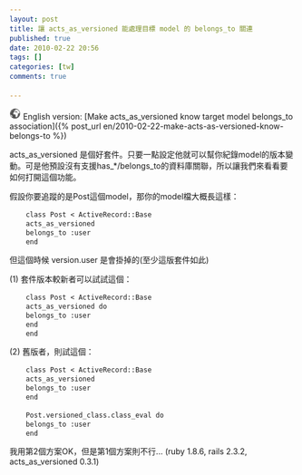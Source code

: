 ```yaml
---
layout: post
title: 讓 acts_as_versioned 能處理目標 model 的 belongs_to 關連
published: true
date: 2010-02-22 20:56
tags: []
categories: [tw]
comments: true

---
```


![](/images/world.png) English version: [Make acts_as_versioned know target model belongs_to association]({% post_url en/2010-02-22-make-acts-as-versioned-know-belongs-to %})

acts_as_versioned 是個好套件。只要一點設定他就可以幫你紀錄model的版本變動。可是他預設沒有支援has_*/belongs_to的資料庫關聯，所以讓我們來看看要如何打開這個功能。




假設你要追蹤的是Post這個model，那你的model檔大概長這樣：


		class Post < ActiveRecord::Base
		acts_as_versioned
		belongs_to :user
		end



但這個時候 version.user 是會掛掉的(至少這版套件如此)





(1) 套件版本較新者可以試試這個：


		class Post < ActiveRecord::Base
		acts_as_versioned do
		belongs_to :user
		end
		end




(2) 舊版者，則試這個：


		class Post < ActiveRecord::Base
		acts_as_versioned
		belongs_to :user
		end

		Post.versioned_class.class_eval do
		belongs_to :user
		end

我用第2個方案OK，但是第1個方案則不行... (ruby 1.8.6, rails 2.3.2, acts_as_versioned 0.3.1)



